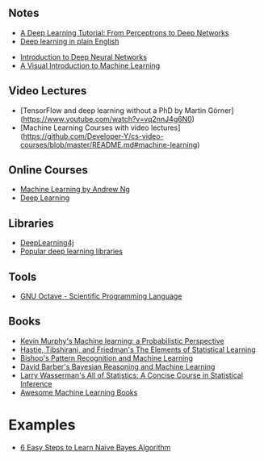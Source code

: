 ## Notes

- [A Deep Learning Tutorial: From Perceptrons to Deep Networks](https://www.toptal.com/machine-learning/an-introduction-to-deep-learning-from-perceptrons-to-deep-networks)
- [Deep learning in plain English](https://hackernoon.com/learning-ai-if-you-suck-at-math-p5-deep-learning-and-convolutional-neural-nets-in-plain-english-cda79679bbe3#.8z6wq5mpp)
* [Introduction to Deep Neural Networks](https://deeplearning4j.org/neuralnet-overview)
* [A Visual Introduction to Machine Learning](http://www.r2d3.us/visual-intro-to-machine-learning-part-1/)

## Video Lectures

* [TensorFlow and deep learning without a PhD by Martin Görner] (https://www.youtube.com/watch?v=vq2nnJ4g6N0)
* [Machine Learning Courses with video lectures] (https://github.com/Developer-Y/cs-video-courses/blob/master/README.md#machine-learning)

## Online Courses
* [Machine Learning by Andrew Ng](https://www.coursera.org/learn/machine-learning/)
* [Deep Learning](https://classroom.udacity.com/courses/ud730)

## Libraries
* [DeepLearning4j](https://deeplearning4j.org/)
* [Popular deep learning libraries](http://machinelearningmastery.com/popular-deep-learning-libraries/)

## Tools
* [GNU Octave - Scientific Programming Language](http://www.gnu.org/software/octave/)

## Books
* [Kevin Murphy's Machine learning: a Probabilistic Perspective](http://www.cs.ubc.ca/~murphyk/MLbook/)
* [Hastie, Tibshirani, and Friedman's The Elements of Statistical Learning](http://statweb.stanford.edu/~tibs/ElemStatLearn/)
* [Bishop's Pattern Recognition and Machine Learning](https://www.microsoft.com/en-us/research/people/cmbishop/)
* [David Barber's Bayesian Reasoning and Machine Learning](http://web4.cs.ucl.ac.uk/staff/D.Barber/textbook/020217.pdf)
* [Larry Wasserman's All of Statistics: A Concise Course in Statistical Inference](https://www.amazon.com/All-Statistics-Statistical-Inference-Springer/dp/0387402721)
* [Awesome Machine Learning Books](https://github.com/josephmisiti/awesome-machine-learning/blob/master/books.md)

# Examples
* [6 Easy Steps to Learn Naive Bayes Algorithm](https://www.analyticsvidhya.com/blog/2015/09/naive-bayes-explained/)
